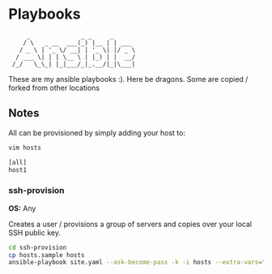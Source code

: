 # Playbooks

```
     _              _ _     _
    / \   _ __  ___(_) |__ | | ___
   / _ \ | '_ \/ __| | '_ \| |/ _ \
  / ___ \| | | \__ \ | |_) | |  __/
 /_/   \_\_| |_|___/_|_.__/|_|\___|
```

These are my ansible playbooks :). Here be dragons. Some are copied / forked from other locations


## Notes

All can be provisioned by simply adding your host to:

```sh
vim hosts

[all]
host1
```

### ssh-provision

**OS:** Any

Creates a user / provisions a group of servers and copies over your local SSH public key.

```sh
cd ssh-provision
cp hosts.sample hosts
ansible-playbook site.yaml --ask-become-pass -k -i hosts --extra-vars="create_user=USERYOUWANTTOCREATE"
```
